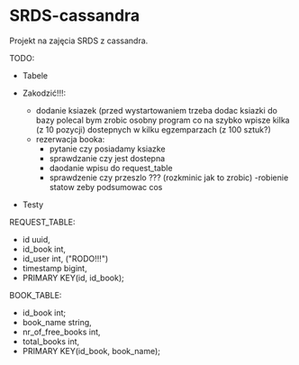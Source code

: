 # SRDS-cassandra
Projekt na zajęcia SRDS z cassandra.

TODO:
- Tabele
- Zakodzić!!!:
    - dodanie ksiazek (przed wystartowaniem trzeba dodac ksiazki do bazy polecal bym zrobic osobny program co na szybko wpisze kilka (z 10 pozycji) dostepnych w kilku egzemparzach (z 100 sztuk?)
    - rezerwacja booka:
        - pytanie czy posiadamy ksiazke
        - sprawdzanie czy jest dostepna
        - daodanie wpisu do request_table
        - sprawdzenie czy przeszlo ??? (rozkminic jak to zrobic)
    -robienie statow zeby podsumowac cos

- Testy


REQUEST_TABLE:
 - id uuid,
 - id_book int,
 - id_user int, ("RODO!!!")
 - timestamp bigint,
 - PRIMARY KEY(id, id_book);
 
 BOOK_TABLE:
 - id_book int;
 - book_name string,
 - nr_of_free_books int,
 - total_books int,
 - PRIMARY KEY(id_book, book_name);
 

